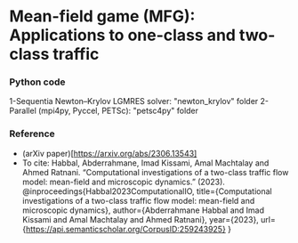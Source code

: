 # Mean-field game (MFG): Applications to one-class and two-class traffic
### Python code
1-Sequentia Newton–Krylov LGMRES solver: "newton_krylov" folder
2-Parallel (mpi4py, Pyccel, PETSc): "petsc4py" folder
### Reference
- (arXiv paper)[https://arxiv.org/abs/2306.13543]
- To cite: Habbal, Abderrahmane, Imad Kissami, Amal Machtalay and Ahmed Ratnani. “Computational investigations of a two-class traffic flow model: mean-field and microscopic dynamics.” (2023).
  @inproceedings{Habbal2023ComputationalIO,
  title={Computational investigations of a two-class traffic flow model: mean-field and microscopic dynamics},
  author={Abderrahmane Habbal and Imad Kissami and Amal Machtalay and Ahmed Ratnani},
  year={2023},
  url={https://api.semanticscholar.org/CorpusID:259243925}
} 
